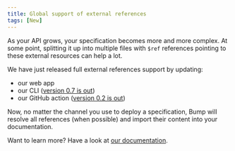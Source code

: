 ```yaml
---
title: Global support of external references
tags: [New]
---
```


As your API grows, your specification becomes more and more complex. At some point, splitting it up into multiple files with `$ref` references pointing to these external resources can help a lot.

We have just released full external references support  by updating:
* our web app
* our CLI ([version 0.7 is out](https://github.com/bump-sh/bump-cli/releases/tag/v0.7.0))
* our GitHub action ([version 0.2 is out](https://github.com/marketplace/actions/api-documentation-on-bump))

Now, no matter the channel you use to deploy a specification, Bump will resolve all references (when possible) and import their content into your documentation.

Want to learn more? Have a look at [our documentation](https://docs.bump.sh/help/specifications-support/references/).